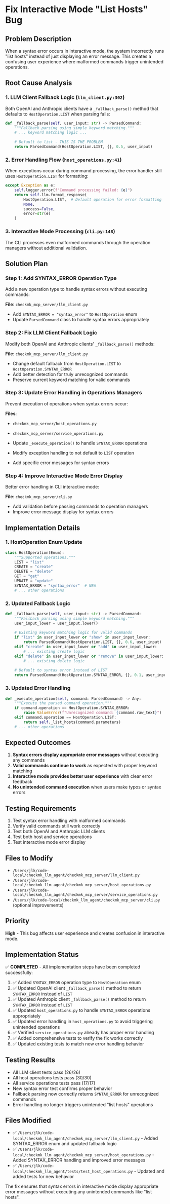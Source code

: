 # Fix Interactive Mode "List Hosts" Bug

## Problem Description

When a syntax error occurs in interactive mode, the system incorrectly runs "list hosts" instead of just displaying an error message. This creates a confusing user experience where malformed commands trigger unintended operations.

## Root Cause Analysis

### 1. LLM Client Fallback Logic (`llm_client.py:302`)
Both OpenAI and Anthropic clients have a `_fallback_parse()` method that defaults to `HostOperation.LIST` when parsing fails:

```python
def _fallback_parse(self, user_input: str) -> ParsedCommand:
    """Fallback parsing using simple keyword matching."""
    # ... keyword matching logic ...
    
    # Default to list - THIS IS THE PROBLEM
    return ParsedCommand(HostOperation.LIST, {}, 0.5, user_input)
```

### 2. Error Handling Flow (`host_operations.py:41`)
When exceptions occur during command processing, the error handler still uses `HostOperation.LIST` for formatting:

```python
except Exception as e:
    self.logger.error(f"Command processing failed: {e}")
    return self.llm.format_response(
        HostOperation.LIST,  # Default operation for error formatting
        None,
        success=False,
        error=str(e)
    )
```

### 3. Interactive Mode Processing (`cli.py:148`)
The CLI processes even malformed commands through the operation managers without additional validation.

## Solution Plan

### Step 1: Add SYNTAX_ERROR Operation Type
Add a new operation type to handle syntax errors without executing commands:

**File**: `checkmk_mcp_server/llm_client.py`
- Add `SYNTAX_ERROR = "syntax_error"` to `HostOperation` enum
- Update `ParsedCommand` class to handle syntax errors appropriately

### Step 2: Fix LLM Client Fallback Logic
Modify both OpenAI and Anthropic clients' `_fallback_parse()` methods:

**File**: `checkmk_mcp_server/llm_client.py`
- Change default fallback from `HostOperation.LIST` to `HostOperation.SYNTAX_ERROR`
- Add better detection for truly unrecognized commands
- Preserve current keyword matching for valid commands

### Step 3: Update Error Handling in Operations Managers
Prevent execution of operations when syntax errors occur:

**Files**: 
- `checkmk_mcp_server/host_operations.py`
- `checkmk_mcp_server/service_operations.py`

- Update `_execute_operation()` to handle `SYNTAX_ERROR` operations
- Modify exception handling to not default to `LIST` operation
- Add specific error messages for syntax errors

### Step 4: Improve Interactive Mode Error Display
Better error handling in CLI interactive mode:

**File**: `checkmk_mcp_server/cli.py`
- Add validation before passing commands to operation managers
- Improve error message display for syntax errors

## Implementation Details

### 1. HostOperation Enum Update
```python
class HostOperation(Enum):
    """Supported operations."""
    LIST = "list"
    CREATE = "create"
    DELETE = "delete"
    GET = "get"
    UPDATE = "update"
    SYNTAX_ERROR = "syntax_error"  # NEW
    # ... other operations
```

### 2. Updated Fallback Logic
```python
def _fallback_parse(self, user_input: str) -> ParsedCommand:
    """Fallback parsing using simple keyword matching."""
    user_input_lower = user_input.lower()
    
    # Existing keyword matching logic for valid commands
    if "list" in user_input_lower or "show" in user_input_lower:
        return ParsedCommand(HostOperation.LIST, {}, 0.6, user_input)
    elif "create" in user_input_lower or "add" in user_input_lower:
        # ... existing create logic
    elif "delete" in user_input_lower or "remove" in user_input_lower:
        # ... existing delete logic
    
    # Default to syntax error instead of LIST
    return ParsedCommand(HostOperation.SYNTAX_ERROR, {}, 0.1, user_input)
```

### 3. Updated Error Handling
```python
def _execute_operation(self, command: ParsedCommand) -> Any:
    """Execute the parsed command operation."""
    if command.operation == HostOperation.SYNTAX_ERROR:
        raise ValueError(f"Unrecognized command: {command.raw_text}")
    elif command.operation == HostOperation.LIST:
        return self._list_hosts(command.parameters)
    # ... other operations
```

## Expected Outcomes

1. **Syntax errors display appropriate error messages** without executing any commands
2. **Valid commands continue to work** as expected with proper keyword matching
3. **Interactive mode provides better user experience** with clear error feedback
4. **No unintended command execution** when users make typos or syntax errors

## Testing Requirements

1. Test syntax error handling with malformed commands
2. Verify valid commands still work correctly
3. Test both OpenAI and Anthropic LLM clients
4. Test both host and service operations
5. Test interactive mode error display

## Files to Modify

- `/Users/jlk/code-local/checkmk_llm_agent/checkmk_mcp_server/llm_client.py`
- `/Users/jlk/code-local/checkmk_llm_agent/checkmk_mcp_server/host_operations.py`
- `/Users/jlk/code-local/checkmk_llm_agent/checkmk_mcp_server/service_operations.py`
- `/Users/jlk/code-local/checkmk_llm_agent/checkmk_mcp_server/cli.py` (optional improvements)

## Priority

**High** - This bug affects user experience and creates confusion in interactive mode.

## Implementation Status

✅ **COMPLETED** - All implementation steps have been completed successfully:

1. ✅ Added `SYNTAX_ERROR` operation type to `HostOperation` enum
2. ✅ Updated OpenAI client `_fallback_parse()` method to return `SYNTAX_ERROR` instead of `LIST`
3. ✅ Updated Anthropic client `_fallback_parse()` method to return `SYNTAX_ERROR` instead of `LIST`
4. ✅ Updated `host_operations.py` to handle `SYNTAX_ERROR` operations appropriately
5. ✅ Updated error handling in `host_operations.py` to avoid triggering unintended operations
6. ✅ Verified `service_operations.py` already has proper error handling
7. ✅ Added comprehensive tests to verify the fix works correctly
8. ✅ Updated existing tests to match new error handling behavior

## Testing Results

- All LLM client tests pass (26/26)
- All host operations tests pass (30/30) 
- All service operations tests pass (17/17)
- New syntax error test confirms proper behavior
- Fallback parsing now correctly returns `SYNTAX_ERROR` for unrecognized commands
- Error handling no longer triggers unintended "list hosts" operations

## Files Modified

- ✅ `/Users/jlk/code-local/checkmk_llm_agent/checkmk_mcp_server/llm_client.py` - Added SYNTAX_ERROR enum and updated fallback logic
- ✅ `/Users/jlk/code-local/checkmk_llm_agent/checkmk_mcp_server/host_operations.py` - Added SYNTAX_ERROR handling and improved error messages
- ✅ `/Users/jlk/code-local/checkmk_llm_agent/tests/test_host_operations.py` - Updated and added tests for new behavior

The fix ensures that syntax errors in interactive mode display appropriate error messages without executing any unintended commands like "list hosts".
